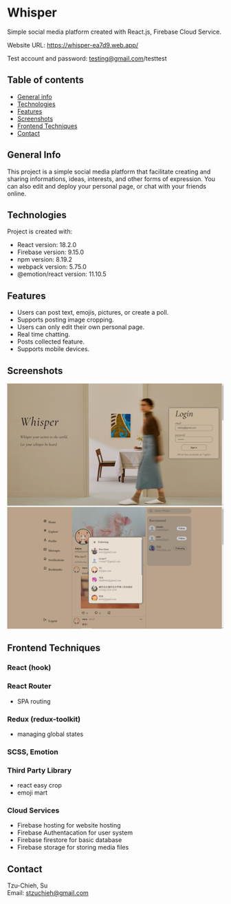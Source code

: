 # Whisper

Simple social media platform created with React.js, Firebase Cloud Service.

Website URL: https://whisper-ea7d9.web.app/

Test account and password: testing@gmail.com/testtest

## Table of contents

- [General info](#general-info)
- [Technologies](#technologies)
- [Features](features)
- [Screenshots](screenshots)
- [Frontend Techniques](#frontend-techniques)
- [Contact](contact)

## General Info

This project is a simple social media platform that facilitate creating and sharing informations, ideas, interests, and other forms of expression. You can also edit and deploy your personal page, or chat with your friends online.

## Technologies

Project is created with:

- React version: 18.2.0
- Firebase version: 9.15.0
- npm version: 8.19.2
- webpack version: 5.75.0
- @emotion/react version: 11.10.5

## Features

- Users can post text, emojis, pictures, or create a poll.
- Supports posting image cropping.
- Users can only edit their own personal page.
- Real time chatting.
- Posts collected feature.
- Supports mobile devices.

## Screenshots

![Login Page](/src/img/login.jpg)
![Personal Page](/src/img/personalpage.jpg)

## Frontend Techniques

### React (hook)

### React Router

- SPA routing

### Redux (redux-toolkit)

- managing global states

### SCSS, Emotion

### Third Party Library

- react easy crop
- emoji mart

### Cloud Services

- Firebase hosting for website hosting
- Firebase Authentacation for user system
- Firebase firestore for basic database
- Firebase storage for storing media files

## Contact

Tzu-Chieh, Su  
Email: stzuchieh@gmail.com
